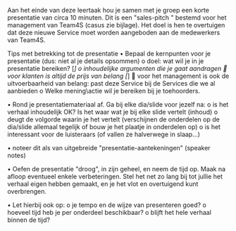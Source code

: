Aan het einde van deze leertaak hou je samen met je groep een korte presentatie van circa 10 minuten. Dit is een "sales-pitch " bestemd voor het management van Team4S (casus zie bijlage). Het doel is hen te overtuigen dat deze nieuwe Service moet worden aangeboden aan de medewerkers van Team4S.

Tips met betrekking tot de presentatie
•	Bepaal de kernpunten voor je presentatie (dus: niet al je details opsommen)
	o	doel: wat wil je in je presentatie bereiken? [*]
	o	inhoudelijke argumenten die je gaat aandragen
			voor klanten is altijd de prijs van belang [*]
			voor het management is ook de uitvoerbaarheid van belang: past deze Service bij de Services die we al aanbieden
	o	Welke mening\actie wil je bereiken bij je toehoorders.

•	Rond je presentatiemateriaal af. Ga bij elke dia/slide voor jezelf na:
	o	is het verhaal inhoudelijk OK? Is het waar wat je bij elke slide vertelt (inhoud)
	o	deugt de volgorde waarin je het vertelt (verschijnen de onderdelen op de dia/slide allemaal tegelijk of bouw je het plaatje in onderdelen op)
	o	is het interessant voor de luisteraars (of vallen ze halverwege in slaap...)

•	noteer dit als van uitgebreide "presentatie-aantekeningen" (speaker notes)

•	Oefen de presentatie "droog", in zijn geheel, en neem de tijd op. Maak na afloop eventueel enkele verbeteringen. Stel het net zo lang bij tot jullie het verhaal eigen hebben gemaakt, en je het vlot en overtuigend kunt overbrengen. 

•	Let hierbij ook op:
	o	je tempo en de wijze van presenteren goed?
	o	hoeveel tijd heb je per onderdeel beschikbaar?
	o	blijft het hele verhaal binnen de tijd? 